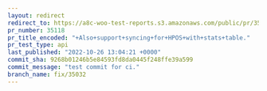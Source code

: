 ```yaml
---
layout: redirect
redirect_to: https://a8c-woo-test-reports.s3.amazonaws.com/public/pr/35118/api/index.html
pr_number: 35118
pr_title_encoded: "+Also+support+syncing+for+HPOS+with+stats+table."
pr_test_type: api
last_published: "2022-10-26 13:04:21 +0000"
commit_sha: 9268b01246b5e84593fd8da0445f248ffe39a599
commit_message: "test commit for ci."
branch_name: fix/35032
---
```

